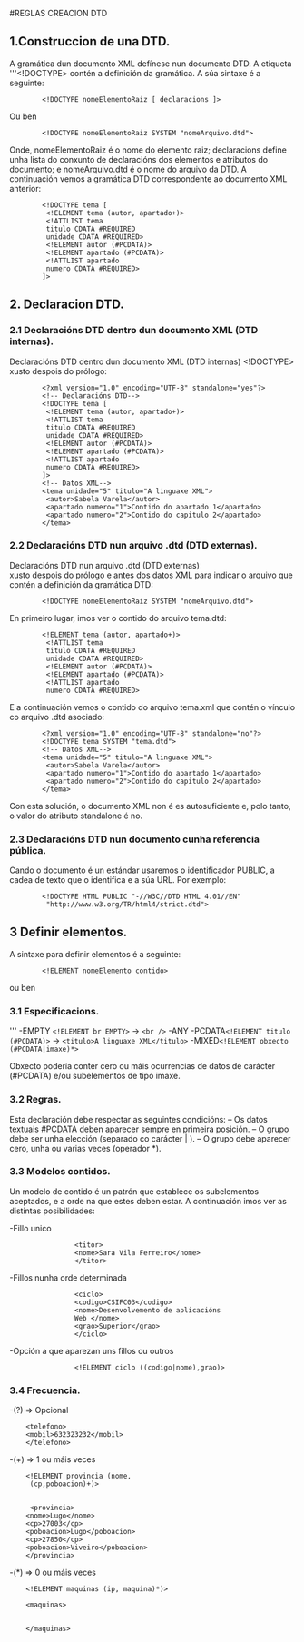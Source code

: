 #REGLAS CREACION DTD

## 1.Construccion de una DTD.
A gramática dun documento XML defínese nun documento DTD. 
A etiqueta  '''<!DOCTYPE> contén a definición da gramática. A súa sintaxe é a seguinte:

			<!DOCTYPE nomeElementoRaiz [ declaracions ]>
Ou ben

			<!DOCTYPE nomeElementoRaiz SYSTEM "nomeArquivo.dtd">
			
Onde, nomeElementoRaiz é o nome do elemento raiz; declaracions define unha lista 
do conxunto de declaracións dos elementos e atributos do documento; e nomeArquivo.dtd
é o nome do arquivo da DTD.
A continuación vemos a gramática DTD correspondente ao documento XML anterior:

			<!DOCTYPE tema [
			 <!ELEMENT tema (autor, apartado+)>
			 <!ATTLIST tema
			 titulo CDATA #REQUIRED
			 unidade CDATA #REQUIRED>
			 <!ELEMENT autor (#PCDATA)>
			 <!ELEMENT apartado (#PCDATA)>
			 <!ATTLIST apartado
			 numero CDATA #REQUIRED>
			]>
## 2. Declaracion DTD. 
			
### 2.1 Declaracións DTD dentro dun documento XML (DTD internas).			
			
Declaracións DTD dentro dun documento XML (DTD internas) <!DOCTYPE> xusto despois do prólogo:

			<?xml version="1.0" encoding="UTF-8" standalone="yes"?>
			<!-- Declaracións DTD-->
			<!DOCTYPE tema [
			 <!ELEMENT tema (autor, apartado+)>
			 <!ATTLIST tema
			 titulo CDATA #REQUIRED
			 unidade CDATA #REQUIRED>
			 <!ELEMENT autor (#PCDATA)>
			 <!ELEMENT apartado (#PCDATA)>
			 <!ATTLIST apartado
			 numero CDATA #REQUIRED>
			]>
			<!-- Datos XML-->
			<tema unidade="5" titulo="A linguaxe XML">
			 <autor>Sabela Varela</autor>
			 <apartado numero="1">Contido do apartado 1</apartado>
			 <apartado numero="2">Contido do capitulo 2</apartado>
			</tema>

### 2.2 Declaracións DTD nun arquivo .dtd (DTD externas).

Declaracións DTD nun arquivo .dtd (DTD externas) <!DOCTYPE nomeElementoRaiz SYSTEM "nomeArquivo.dtd">		
xusto despois do prólogo e antes dos datos XML para indicar o arquivo que contén a definición da gramática DTD:

			<!DOCTYPE nomeElementoRaiz SYSTEM "nomeArquivo.dtd">
			
En primeiro lugar, imos ver o contido do arquivo tema.dtd:

			<!ELEMENT tema (autor, apartado+)>
			 <!ATTLIST tema
			 titulo CDATA #REQUIRED
			 unidade CDATA #REQUIRED>
			 <!ELEMENT autor (#PCDATA)>
			 <!ELEMENT apartado (#PCDATA)>
			 <!ATTLIST apartado
			 numero CDATA #REQUIRED>

E a continuación vemos o contido do arquivo tema.xml que contén o vínculo co arquivo .dtd asociado:

			<?xml version="1.0" encoding="UTF-8" standalone="no"?>
			<!DOCTYPE tema SYSTEM "tema.dtd">
			<!-- Datos XML-->
			<tema unidade="5" titulo="A linguaxe XML">
			 <autor>Sabela Varela</autor>
			 <apartado numero="1">Contido do apartado 1</apartado>
			 <apartado numero="2">Contido do capitulo 2</apartado>
			</tema>

Con esta solución, o documento XML non é es autosuficiente e, polo tanto, o valor do atributo standalone é no.

### 2.3 Declaracións DTD nun documento cunha referencia pública.

Cando o documento é un estándar usaremos o identificador PUBLIC, a cadea de texto que o 
identifica e a súa URL. Por exemplo:

			<!DOCTYPE HTML PUBLIC "-//W3C//DTD HTML 4.01//EN"
			 "http://www.w3.org/TR/html4/strict.dtd">
			 
## 3 Definir elementos.

A sintaxe para definir elementos é a seguinte:

			<!ELEMENT nomeElemento contido>
ou ben
			<!ELEMENT nomeElemento (tipoDeContido)>	 

### 3.1 Especificacions.
'''
-EMPTY ```<!ELEMENT br EMPTY>``` -> ```<br />```
-ANY
-PCDATA```<!ELEMENT titulo (#PCDATA)>``` -> ```<titulo>A linguaxe XML</titulo>```
-MIXED```<!ELEMENT obxecto (#PCDATA|imaxe)*>```


Obxecto podería conter cero ou máis ocurrencias de datos de carácter (#PCDATA) e/ou
subelementos de tipo imaxe.
### 3.2 Regras.

Esta declaración debe respectar as seguintes condicións:
– Os datos textuais #PCDATA deben aparecer sempre en primeira posición.
– O grupo debe ser unha elección (separado co carácter | ).
– O grupo debe aparecer cero, unha ou varias veces (operador *).
			
### 3.3 Modelos contidos.
	
Un modelo de contido é un patrón que establece os subelementos aceptados, e a orde na que 
estes deben estar. A continuación imos ver as distintas posibilidades:
			
-Fillo unico
					<!ELEMENT titor (nome)>
			
			
					<titor>
					<nome>Sara Vila Ferreiro</nome>
					</titor>

-Fillos nunha orde determinada 
					<!ELEMENT ciclo (codigo,nome,grao)>
					
					
					<ciclo>
					<codigo>CSIFC03</codigo>
					<nome>Desenvolvemento de aplicacións
					Web </nome>
					<grao>Superior</grao>
					</ciclo>
					
-Opción a que aparezan uns fillos ou outros
			
					<!ELEMENT ciclo ((codigo|nome),grao)>
					
### 3.4 Frecuencia.
-(?) => Opcional
		<!ELEMENT telefono (mobil, fixo?)>
		
		<telefono>
		<mobil>632323232</mobil>
		</telefono>
		
-(+) => 1 ou máis veces
	
		<!ELEMENT provincia (nome, 
		 (cp,poboacion)+)>
		 
		 
		 <provincia>
		<nome>Lugo</nome>
		<cp>27003</cp>
		<poboacion>Lugo</poboacion>
		<cp>27850</cp>
		<poboacion>Viveiro</poboacion>
		</provincia>
		
-(*) => 0 ou máis veces
		
		<!ELEMENT maquinas (ip, maquina)*)>
		
		<maquinas>
		
		
		</maquinas>
		